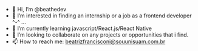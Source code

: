 - 👋 Hi, I’m @beathedev
- 👀 I’m interested in finding an internship or a job as a frontend developer ^-^ ...
- 🌱 I’m currently learning javascript/React.js/React Native
- 💞️ I’m looking to collaborate on any projects or opportunities that i find.
- 📫 How to reach me: beatrizfrancisconi@souunisuam.com.br

